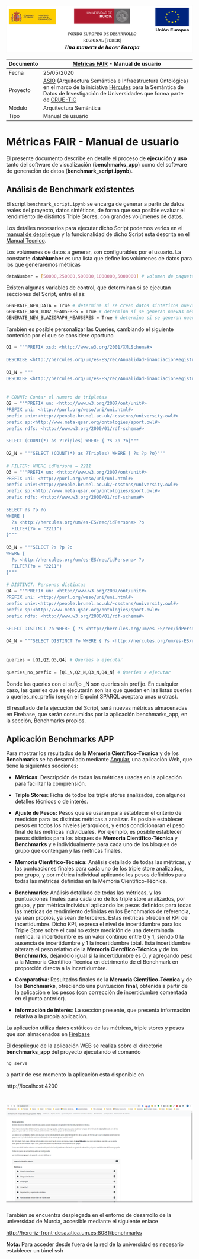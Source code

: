![](./images/logos_feder.png)

| Documento | [Métricas FAIR](README.md) - Manual de usuario               |
| --------- | ------------------------------------------------------------ |
| Fecha     | 25/05/2020                                                   |
| Proyecto  | [ASIO](https://www.um.es/web/hercules/proyectos/asio) (Arquitectura Semántica e Infraestructura Ontológica) en el marco de la iniciativa [Hércules](https://www.um.es/web/hercules/) para la Semántica de Datos de Investigación de Universidades que forma parte de [CRUE-TIC](http://www.crue.org/SitePages/ProyectoHercules.aspx) |
| Módulo    | Arquitectura Semántica                                       |
| Tipo      | Manual de usuario                                            |

# Métricas FAIR - Manual de usuario

El presente documento describe en detalle el proceso de **ejecución y uso** tanto del software de visualización (**benchmarks_app**) como del software de generación de datos (**benchmark_script.ipynb**).

## Análisis de  Benchmark existentes

El script `benchmark_script.ipynb` se encarga de generar a partir de datos reales del proyecto, datos sintéticos, de forma que sea posible evaluar el rendimiento de distintos Triple Stores, con grandes volúmenes de datos.

Los detalles necesarios para ejecutar dicho Script podemos verlos en el [manual de despliegue](manual_despliegue.md) y la funcionalidad de dicho Script esta descrita en el [Manual Tecnico](manual_tecnico.md).

Los volúmenes de datos a generar, son configurables por el usuario. La constante **dataNumber** es una lista que define los volúmenes de datos para los que generaremos métricas

```bash
dataNumber = [50000,250000,500000,1000000,5000000] # volumen de paquetes de datos
```

Existen algunas variables de control, que determinan si se ejecutan secciones del Script, entre ellas:

```bash
GENERATE_NEW_DATA = True # determina si se crean datos sinteticos nuevos o se usan los existentes 
GENERATE_NEW_TDB2_MEAUSERES = True # determina si se generan nuevas métricas para TDB
GENERATE_NEW_BLAZEGRAPH_MEAUSERES = True # determina si se generan nuevas métricas para BlazeGraph
```

También es posible personalizar las Queries, cambiando el siguiente contenido por el que se considere oportuno



```python
Q1 = """PREFIX xsd: <http://www.w3.org/2001/XMLSchema#>

DESCRIBE <http://hercules.org/um/es-ES/rec/AnualidadFinanciacionRegistroAyudaDefinitiva/e73fc9ee-382e-4a83-b9d5-58d3c45c5d81>"""

Q1_N = """
DESCRIBE <http://hercules.org/um/es-ES/rec/AnualidadFinanciacionRegistroAyudaDefinitiva/e73fc9ee-382e-4a83-b9d5-58d3c45c5d81>"""


# COUNT: Contar el numero de tripletas
Q2 = """PREFIX un: <http://www.w3.org/2007/ont/unit#>
PREFIX uni: <http://purl.org/weso/uni/uni.html#>
prefix univ:<http://people.brunel.ac.uk/~csstnns/university.owl#>
prefix sp:<http://www.meta-qsar.org/ontologies/sport.owl#>
prefix rdfs: <http://www.w3.org/2000/01/rdf-schema#>

SELECT (COUNT(*) as ?Triples) WHERE { ?s ?p ?o}"""

Q2_N = """SELECT (COUNT(*) as ?Triples) WHERE { ?s ?p ?o}"""

# FILTER: WHERE idPersona = 2211
Q3 = """PREFIX un: <http://www.w3.org/2007/ont/unit#>
PREFIX uni: <http://purl.org/weso/uni/uni.html#>
prefix univ:<http://people.brunel.ac.uk/~csstnns/university.owl#>
prefix sp:<http://www.meta-qsar.org/ontologies/sport.owl#>
prefix rdfs: <http://www.w3.org/2000/01/rdf-schema#>

SELECT ?s ?p ?o
WHERE {
  ?s <http://hercules.org/um/es-ES/rec/idPersona> ?o
  FILTER(?o = "2211")
}"""

Q3_N = """SELECT ?s ?p ?o
WHERE {
  ?s <http://hercules.org/um/es-ES/rec/idPersona> ?o
  FILTER(?o = "2211")
}"""

# DISTINCT: Personas distintas
Q4 = """PREFIX un: <http://www.w3.org/2007/ont/unit#>
PREFIX uni: <http://purl.org/weso/uni/uni.html#>
prefix univ:<http://people.brunel.ac.uk/~csstnns/university.owl#>
prefix sp:<http://www.meta-qsar.org/ontologies/sport.owl#>
prefix rdfs: <http://www.w3.org/2000/01/rdf-schema#>

SELECT DISTINCT ?o WHERE { ?s <http://hercules.org/um/es-ES/rec/idPersona> ?o }"""

Q4_N = """SELECT DISTINCT ?o WHERE { ?s <http://hercules.org/um/es-ES/rec/idPersona> ?o }"""


queries = [Q1,Q2,Q3,Q4] # Queries a ejecutar

queries_no_prefix = [Q1_N,Q2_N,Q3_N,Q4_N] # Queries a ejecutar
```

Donde las queries con el sufijo _N son queries sin prefijo. En cualquier caso, las queries que se ejecutarán son las que quedan en las listas queries o queries_no_prefix (según el Enpoint SPARQL aceptara unas u otras).

El resultado de la ejecución del Script, será nuevas métricas almacenadas en Firebase, que serán consumidas por la aplicación benchmarks_app, en la sección, Benchmarks propios. 

## Aplicación Benchmarks APP

Para mostrar los resultados de la **Memoria Científico-Técnica** y de los **Benchmarks** se ha desarrollado mediante [Angular](https://angular.io/), una aplicación Web, que tiene la siguientes secciones:

- **Métricas**: Descripción de todas las  métricas usadas en la aplicación para facilitar la comprensión.
- **Triple Stores**: Ficha de todos los triple stores analizados, con algunos detalles técnicos o de interés.
- **Ajuste de Pesos:** Pesos que se usarán para establecer el criterio de medición para los distintas métricas a analizar. Es posible establecer pesos en todos los niveles jerárquicos, y estos condicionaran el peso final de las métricas individuales. Por ejemplo, es posible establecer pesos distintos para los bloques de **Memoria Científico-Técnica** y  **Benchmarks** y e individualmente para cada uno de los bloques de grupo que contengan y las métricas finales.
- **Memoria Científico-Técnica:** Análisis detallado de todas las métricas, y las puntuaciones finales para cada uno de los triple store analizados, por grupo, y por métrica individual aplicando los pesos definidos para todas las métricas definidas en la Memoria Científico-Técnica. 
- **Benchmarks:** Análisis detallado de todas las métricas, y las puntuaciones finales para cada uno de los triple store analizados, por grupo, y por métrica individual aplicando los pesos definidos para todas las métricas de rendimiento definidas en los Benchmarks de referencia, ya sean propios, ya sean de terceros. Estas métricas ofrecen el KPI de incertidumbre. Dicho KPI, expresa el nivel de incertidumbre para los Triple Store sobre el cual no existe medición de una determinada métrica. la incertidumbre es un valor continuo entre 0 y 1, siendo 0 la ausencia de incertidumbre y 1 la incertidumbre total.  Esta incertidumbre alterara el peso relativo de la  **Memoria Científico-Técnica** y de los **Benchmarks**, dejándolo igual si la incertidumbre es 0, y agregando peso a la Memoria Científico-Técnica en detrimento de el Benchmark en proporción directa a la incertidumbre. 
- **Comparativa**: Resultados finales de la **Memoria Científico-Técnica** y de los **Benchmarks**, ofreciendo una puntuación **final**, obtenida a partir de la aplicación e los pesos (con corrección de incertidumbre comentada en el punto anterior).

- **información de interés**: La sección presente, que presenta información relativa a la propia aplicación.

La aplicación utiliza datos estáticos de las métricas, triple stores y pesos que son almacenados en [Firebase](https://firebase.google.com/?hl=es-419&gclid=CjwKCAjwqdn1BRBREiwAEbZcR--AmuzsqveCwu9u_zeQvlK08A3_eHAp50tAvvIf72rsYv9OgwSEGhoCjkoQAvD_BwE)

El despliegue de la aplicación WEB se realiza sobre el directorio **benchmarks_app** del proyecto ejecutando el comando 

```
ng serve
```

 a partir de ese momento la aplicación esta disponible en 

http://localhost:4200


![image-20200525074916076](./images/app.png)
=======
También se encuentra desplegada en el entorno de desarrollo de la universidad de Murcia, accesible mediante el siguiente enlace

http://herc-iz-front-desa.atica.um.es:8081/benchmarks

**Nota:** Para acceder desde fuera de la red de la universidad es necesario establecer un túnel ssh

